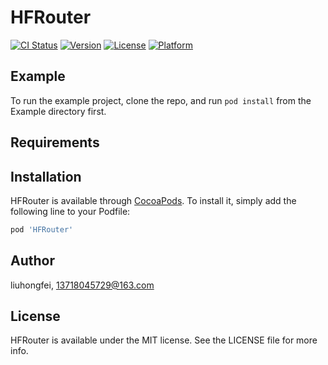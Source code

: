 # HFRouter

[![CI Status](https://img.shields.io/travis/liuhongfei/HFRouter.svg?style=flat)](https://travis-ci.org/liuhongfei/HFRouter)
[![Version](https://img.shields.io/cocoapods/v/HFRouter.svg?style=flat)](https://cocoapods.org/pods/HFRouter)
[![License](https://img.shields.io/cocoapods/l/HFRouter.svg?style=flat)](https://cocoapods.org/pods/HFRouter)
[![Platform](https://img.shields.io/cocoapods/p/HFRouter.svg?style=flat)](https://cocoapods.org/pods/HFRouter)

## Example

To run the example project, clone the repo, and run `pod install` from the Example directory first.

## Requirements

## Installation

HFRouter is available through [CocoaPods](https://cocoapods.org). To install
it, simply add the following line to your Podfile:

```ruby
pod 'HFRouter'
```

## Author

liuhongfei, 13718045729@163.com

## License

HFRouter is available under the MIT license. See the LICENSE file for more info.
